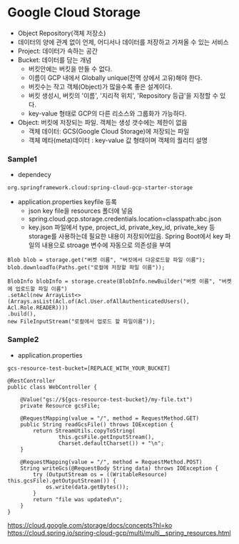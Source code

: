 # Google Cloud Storage

- Object Repository(객체 저장소)
- 데이터의 양에 관계 없이 언제, 어디서나 데이터를 저장하고 가져올 수 있는 서비스
- Project: 데이터가 속하는 공간
- Bucket: 데이터를 담는 개념
  - 버킷안에는 버킷을 만들 수 없다.
  - 이름이 GCP 내에서 Globally unique(전역 상에서 고유)해야 한다.
  - 버킷수는 작고 객체(Object)가 많을수록 좋은 설계이다.
  - 버킷 생성시, 버킷의 '이름', '지리적 위치', 'Repository 등급'을 지정할 수 있다.
  - key-value 형태로 GCP의 다른 리소스와 그룹화가 가능하다.
- Object: 버킷에 저장되는 파일. 객체는 생성 갯수에는 제한이 없음
  - 객체 데이터: GCS(Google Cloud Storage)에 저장되는 파일
  - 객체 메타(meta)데이터 : key-value 값 형태이며 객체의 퀄리티 설명

### Sample1
- dependecy
````
org.springframework.cloud:spring-cloud-gcp-starter-storage
````
- application.properties keyfile 등록
  - json key file을 resources 폴더에 넣음
  - spring.cloud.gcp.storage.credentials.location=classpath:abc.json
  - key.json 파일에서 type, project_id, private_key_id, private_key 등 storage를 사용하는데 필요한 내용이 저장되어있음. Spring Boot에서 key 파일의 내용으로 stroage 변수에 자동으로 의존성을 부여
````
Blob blob = storage.get("버켓 이름", "버킷에서 다운로드할 파일 이름");
blob.downloadTo(Paths.get("로컬에 저장할 파일 이름"));
````

````
BlobInfo blobInfo = storage.create(BlobInfo.newBuilder("버켓 이름", "버켓에 업로드할 파일 이름")
.setAcl(new ArrayList<>(Arrays.asList(Acl.of(Acl.User.ofAllAuthenticatedUsers(), Acl.Role.READER))))
.build(),
new FileInputStream("로컬에서 업로드 할 파일이름"));
````

### Sample2
- application.properties
````
gcs-resource-test-bucket=[REPLACE_WITH_YOUR_BUCKET]
````
````
@RestController
public class WebController {

	@Value("gs://${gcs-resource-test-bucket}/my-file.txt")
	private Resource gcsFile;

	@RequestMapping(value = "/", method = RequestMethod.GET)
	public String readGcsFile() throws IOException {
		return StreamUtils.copyToString(
				this.gcsFile.getInputStream(),
				Charset.defaultCharset()) + "\n";
	}

	@RequestMapping(value = "/", method = RequestMethod.POST)
	String writeGcs(@RequestBody String data) throws IOException {
		try (OutputStream os = ((WritableResource) this.gcsFile).getOutputStream()) {
			os.write(data.getBytes());
		}
		return "file was updated\n";
	}
}
````

https://cloud.google.com/storage/docs/concepts?hl=ko
https://cloud.spring.io/spring-cloud-gcp/multi/multi__spring_resources.html